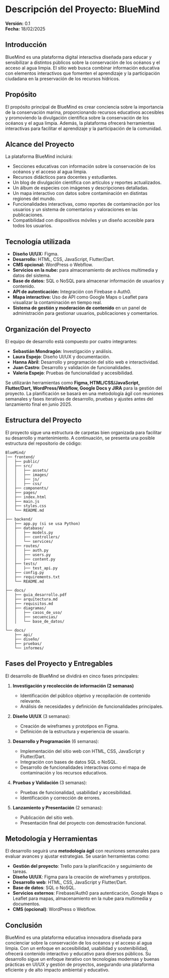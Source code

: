 # Descripción del Proyecto: BlueMind

**Versión:** 0.1  
**Fecha:** 18/02/2025  

## Introducción
BlueMind es una plataforma digital interactiva diseñada para educar y sensibilizar a distintos públicos sobre la conservación de los océanos y el acceso al agua limpia. El sitio web busca combinar información educativa con elementos interactivos que fomenten el aprendizaje y la participación ciudadana en la preservación de los recursos hídricos.

## Propósito
El propósito principal de BlueMind es crear conciencia sobre la importancia de la conservación marina, proporcionando recursos educativos accesibles y promoviendo la divulgación científica sobre la conservación de los océanos y el agua limpia. Además, la plataforma ofrecerá herramientas interactivas para facilitar el aprendizaje y la participación de la comunidad.

## Alcance del Proyecto
La plataforma BlueMind incluirá:
- Secciones educativas con información sobre la conservación de los océanos y el acceso al agua limpia.
- Recursos didácticos para docentes y estudiantes.
- Un blog de divulgación científica con artículos y reportes actualizados.
- Un álbum de especies con imágenes y descripciones detalladas.
- Un mapa interactivo con datos sobre contaminación en distintas regiones del mundo.
- Funcionalidades interactivas, como reportes de contaminación por los usuarios y un sistema de comentarios y valoraciones en las publicaciones.
- Compatibilidad con dispositivos móviles y un diseño accesible para todos los usuarios.

## Tecnología utilizada
- **Diseño UI/UX:** Figma.
- **Desarrollo:** HTML, CSS, JavaScript, Flutter/Dart.
- **CMS opcional:** WordPress o Webflow.
- **Servicios en la nube:** para almacenamiento de archivos multimedia y datos del sistema.
- **Base de datos:** SQL o NoSQL para almacenar información de usuarios y contenido.
- **API de autenticación:** Integración con Firebase o Auth0.
- **Mapa interactivo:** Uso de API como Google Maps o Leaflet para visualizar la contaminación en tiempo real.
- **Sistema de gestión y moderación de contenido** en un panel de administración para gestionar usuarios, publicaciones y comentarios.

## Organización del Proyecto
El equipo de desarrollo está compuesto por cuatro integrantes:

- **Sebastián Mondragón**: Investigación y análisis.
- **Laura Espejo**: Diseño UI/UX y documentación.
- **Hanna Abril**: Desarrollo y programación del sitio web e interactividad.
- **Juan Castro**: Desarrollo y validación de funcionalidades.
- **Valeria Espejo**: Pruebas de funcionalidad y accesibilidad.

Se utilizarán herramientas como **Figma, HTML/CSS/JavaScript, Flutter/Dart, WordPress/Webflow, Google Docs y JIRA** para la gestión del proyecto. La planificación se basará en una metodología ágil con reuniones semanales y fases iterativas de desarrollo, pruebas y ajustes antes del lanzamiento final en junio 2025.

## Estructura del Proyecto

El proyecto sigue una estructura de carpetas bien organizada para facilitar su desarrollo y mantenimiento. A continuación, se presenta una posible estructura del repositorio de código:

```
BlueMind/
│── frontend/
│   ├── public/
│   ├── src/
│   │   ├── assets/
│   │   ├── images/
│   │   ├── js/
│   │   ├── css/
│   ├── components/
│   ├── pages/
│   ├── index.html
│   ├── main.js
│   ├── styles.css
│   └── README.md
│
├── backend/
│   ├── app.py (si se usa Python)
│   ├── database/
│   │   ├── models.py
│   │   ├── controllers/
│   │   └── services/
│   ├── routes/
│   │   ├── auth.py
│   │   ├── users.py
│   │   ├── content.py
│   ├── tests/
│   │   ├── test_api.py
│   ├── config.py
│   ├── requirements.txt
│   └── README.md
│
├── docs/
│   ├── guia_desarrollo.pdf
│   ├── arquitectura.md
│   ├── requisitos.md
│   ├── diagramas/
│   │   ├── casos_de_uso/
│   │   ├── secuencias/
│   │   └── base_de_datos/
│
└── docs/
    ├── api/
    ├── diseño/
    ├── pruebas/
    └── informes/
```

## Fases del Proyecto y Entregables
El desarrollo de BlueMind se dividirá en cinco fases principales:

1. **Investigación y recolección de información (2 semanas)**
   - Identificación del público objetivo y recopilación de contenido relevante.
   - Análisis de necesidades y definición de funcionalidades principales.

2. **Diseño UI/UX** (3 semanas):
   - Creación de wireframes y prototipos en Figma.
   - Definición de la estructura y experiencia de usuario.

3. **Desarrollo y Programación** (6 semanas):
   - Implementación del sitio web con HTML, CSS, JavaScript y Flutter/Dart.
   - Integración con bases de datos SQL o NoSQL.
   - Desarrollo de funcionalidades interactivas como el mapa de contaminación y los recursos educativos.

4. **Pruebas y Validación** (3 semanas):
   - Pruebas de funcionalidad, usabilidad y accesibilidad.
   - Identificación y corrección de errores.

5. **Lanzamiento y Presentación** (2 semanas):
   - Publicación del sitio web.
   - Presentación final del proyecto con demostración funcional.

## Metodología y Herramientas
El desarrollo seguirá una **metodología ágil** con reuniones semanales para evaluar avances y ajustar estrategias. Se usarán herramientas como:

- **Gestión del proyecto**: Trello para la planificación y seguimiento de tareas.
- **Diseño UI/UX**: Figma para la creación de wireframes y prototipos.
- **Desarrollo web**: HTML, CSS, JavaScript y Flutter/Dart.
- **Base de datos**: SQL o NoSQL.
- **Servicios externos**: Firebase/Auth0 para autenticación, Google Maps o Leaflet para mapas, almacenamiento en la nube para multimedia y documentos.
- **CMS (opcional)**: WordPress o Webflow.

## Conclusión
BlueMind es una plataforma educativa innovadora diseñada para concienciar sobre la conservación de los océanos y el acceso al agua limpia. Con un enfoque en accesibilidad, usabilidad y sostenibilidad, ofrecerá contenido interactivo y educativo para diversos públicos. Su desarrollo sigue un enfoque iterativo con tecnologías modernas y buenas prácticas en UI/UX y gestión de proyectos, asegurando una plataforma eficiente y de alto impacto ambiental y educativo.
